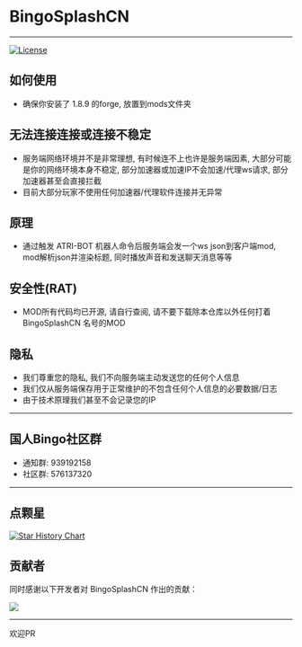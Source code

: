 # BingoSplashCN

---

[![License](https://img.shields.io/github/license/ATRI-BOT-P/BingoSplashCN.svg?style=flat-square&logo=gnu)](https://raw.githubusercontent.com/ATRI-BOT-P/BingoSplashCN/main/LICENSE)

## 如何使用

- 确保你安装了 1.8.9 的forge, 放置到mods文件夹

## 无法连接连接或连接不稳定

- 服务端网络环境并不是非常理想, 有时候连不上也许是服务端因素, 大部分可能是你的网络环境本身不稳定, 部分加速器或加速IP不会加速/代理ws请求,
  部分加速器甚至会直接拦截
- 目前大部分玩家不使用任何加速器/代理软件连接并无异常

## 原理

- 通过触发 ATRI-BOT 机器人命令后服务端会发一个ws json到客户端mod, mod解析json并渲染标题, 同时播放声音和发送聊天消息等等

## 安全性(RAT)

- MOD所有代码均已开源, 请自行查阅, 请不要下载除本仓库以外任何打着 BingoSplashCN 名号的MOD

## 隐私

- 我们尊重您的隐私, 我们不向服务端主动发送您的任何个人信息
- 我们仅从服务端保存用于正常维护的不包含任何个人信息的必要数据/日志
- 由于技术原理我们甚至不会记录您的IP

---

## 国人Bingo社区群

- 通知群: 939192158
- 社区群: 576137320

---

## 点颗星

<a href="https://star-history.com/#ATRI-BOT-P/BingoSplashCN&Date">
 <picture>
   <source media="(prefers-color-scheme: dark)" srcset="https://api.star-history.com/svg?repos=ATRI-BOT-P/BingoSplashCN&type=Date&theme=dark" />
   <source media="(prefers-color-scheme: light)" srcset="https://api.star-history.com/svg?repos=ATRI-BOT-P/BingoSplashCN&type=Date" />
   <img alt="Star History Chart" src="https://api.star-history.com/svg?repos=ATRI-BOT-P/BingoSplashCN&type=Date" />
 </picture>
</a>

## 贡献者

同时感谢以下开发者对 BingoSplashCN 作出的贡献：

<a href="https://github.com/ATRI-BOT-P/BingoSplashCN/graphs/contributors">
  <img src="https://contrib.rocks/image?repo=ATRI-BOT-P/BingoSplashCN&max=1000" />
</a>

---

欢迎PR